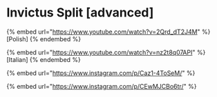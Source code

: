 # Invictus Split \[advanced]

{% embed url="https://www.youtube.com/watch?v=2Qrd_dT2J4M" %}
\[Polish]
{% endembed %}

{% embed url="https://www.youtube.com/watch?v=nz2t8q07API" %}
\[Italian]
{% endembed %}

{% embed url="https://www.instagram.com/p/Caz1-4ToSeM/" %}

{% embed url="https://www.instagram.com/p/CEwMJCBo6tr/" %}
